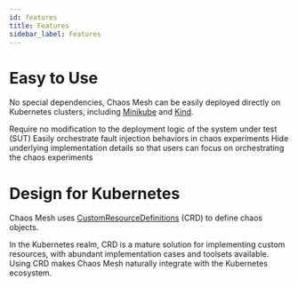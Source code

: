 ```yaml
---
id: features
title: Features
sidebar_label: Features
---
```


# Easy to Use

No special dependencies, Chaos Mesh can be easily deployed directly on Kubernetes clusters, including [Minikube](https://github.com/kubernetes/minikube) and [Kind](https://kind.sigs.k8s.io/docs/user/quick-start/).

Require no modification to the deployment logic of the system under test (SUT)
Easily orchestrate fault injection behaviors in chaos experiments
Hide underlying implementation details so that users can focus on orchestrating the chaos experiments

# Design for Kubernetes

Chaos Mesh uses [CustomResourceDefinitions](https://kubernetes.io/docs/concepts/extend-kubernetes/api-extension/custom-resources/) (CRD) to define chaos objects.

In the Kubernetes realm, CRD is a mature solution for implementing custom resources, with abundant implementation cases and toolsets available. Using CRD makes Chaos Mesh naturally integrate with the Kubernetes ecosystem.
